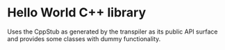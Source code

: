 # Hello World C++ library
Uses the CppStub as generated by the transpiler as its public API surface
and provides some classes with dummy functionality.
